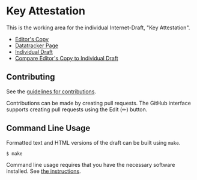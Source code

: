# Key Attestation

This is the working area for the individual Internet-Draft, "Key Attestation".

* [Editor's Copy](https://ietf-rats-wg.github.io/key-attestation/#go.draft-ietf-rats-pkix-key-attestation.html)
* [Datatracker Page](https://datatracker.ietf.org/doc/draft-ietf-rats-pkix-key-attestation)
* [Individual Draft](https://datatracker.ietf.org/doc/html/draft-ounsworth-rats-key-attestation)
* [Compare Editor's Copy to Individual Draft](https://ietf-rats-wg.github.io/key-attestation/#go.draft-ietf-rats-pkix-key-attestation.diff)


## Contributing

See the
[guidelines for contributions](https://github.com/ietf-rats-wg/key-attestation/blob/main/CONTRIBUTING.md).

Contributions can be made by creating pull requests.
The GitHub interface supports creating pull requests using the Edit (✏) button.


## Command Line Usage

Formatted text and HTML versions of the draft can be built using `make`.

```sh
$ make
```

Command line usage requires that you have the necessary software installed.  See
[the instructions](https://github.com/martinthomson/i-d-template/blob/main/doc/SETUP.md).

